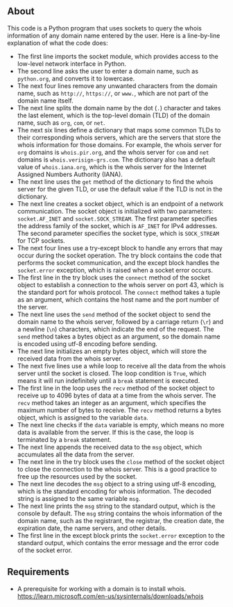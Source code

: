 ## About
This code is a Python program that uses sockets to query the whois information of any domain name entered by the user. Here is a line-by-line explanation of what the code does:

- The first line imports the socket module, which provides access to the low-level network interface in Python.
- The second line asks the user to enter a domain name, such as `python.org`, and converts it to lowercase.
- The next four lines remove any unwanted characters from the domain name, such as `http://`, `https://`, or `www.`, which are not part of the domain name itself.
- The next line splits the domain name by the dot (`.`) character and takes the last element, which is the top-level domain (TLD) of the domain name, such as `org`, `com`, or `net`.
- The next six lines define a dictionary that maps some common TLDs to their corresponding whois servers, which are the servers that store the whois information for those domains. For example, the whois server for `org` domains is `whois.pir.org`, and the whois server for `com` and `net` domains is `whois.verisign-grs.com`. The dictionary also has a default value of `whois.iana.org`, which is the whois server for the Internet Assigned Numbers Authority (IANA).
- The next line uses the `get` method of the dictionary to find the whois server for the given TLD, or use the default value if the TLD is not in the dictionary.
- The next line creates a socket object, which is an endpoint of a network communication. The socket object is initialized with two parameters: `socket.AF_INET` and `socket.SOCK_STREAM`. The first parameter specifies the address family of the socket, which is `AF_INET` for IPv4 addresses. The second parameter specifies the socket type, which is `SOCK_STREAM` for TCP sockets.
- The next four lines use a try-except block to handle any errors that may occur during the socket operation. The try block contains the code that performs the socket communication, and the except block handles the `socket.error` exception, which is raised when a socket error occurs.
- The first line in the try block uses the `connect` method of the socket object to establish a connection to the whois server on port 43, which is the standard port for whois protocol. The `connect` method takes a tuple as an argument, which contains the host name and the port number of the server.
- The next line uses the `send` method of the socket object to send the domain name to the whois server, followed by a carriage return (`\r`) and a newline (`\n`) characters, which indicate the end of the request. The `send` method takes a bytes object as an argument, so the domain name is encoded using utf-8 encoding before sending.
- The next line initializes an empty bytes object, which will store the received data from the whois server.
- The next five lines use a while loop to receive all the data from the whois server until the socket is closed. The loop condition is `True`, which means it will run indefinitely until a `break` statement is executed.
- The first line in the loop uses the `recv` method of the socket object to receive up to 4096 bytes of data at a time from the whois server. The `recv` method takes an integer as an argument, which specifies the maximum number of bytes to receive. The `recv` method returns a bytes object, which is assigned to the variable `data`.
- The next line checks if the `data` variable is empty, which means no more data is available from the server. If this is the case, the loop is terminated by a `break` statement.
- The next line appends the received data to the `msg` object, which accumulates all the data from the server.
- The next line in the try block uses the `close` method of the socket object to close the connection to the whois server. This is a good practice to free up the resources used by the socket.
- The next line decodes the `msg` object to a string using utf-8 encoding, which is the standard encoding for whois information. The decoded string is assigned to the same variable `msg`.
- The next line prints the `msg` string to the standard output, which is the console by default. The `msg` string contains the whois information of the domain name, such as the registrant, the registrar, the creation date, the expiration date, the name servers, and other details.
- The first line in the except block prints the `socket.error` exception to the standard output, which contains the error message and the error code of the socket error.

## Requirements
  - A prerequisite for working with a domain is to install whois.
https://learn.microsoft.com/en-us/sysinternals/downloads/whois
